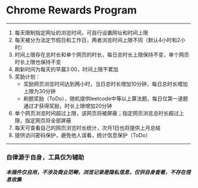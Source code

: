 # Chrome Rewards Program
---
1. 每天限制指定网址的浏览时间，可自行设置网址和时间上限
2. 每天被分为法定节假日和工作日，两者浏览时间上限不同（默认4小时和2小时）
3. 时间上限存在总时长和单个网页的时长，每日总时长上限保持不变，单个网页时长上限也保持不变
4. 刷新时间为每天的早晨3:00，时间上限不累加
5. 奖励计划：
    - 奖励网页浏览时间达到两小时，当日总时长增加10分钟，每日总时长增加上限为30分钟
    - 刷题奖励（ToDo），随机提供leetcode中等以上算法题，每日仅第一道题通过才获得奖励，时长上限增加20分钟
6. 单个网页浏览时间超过上限，该网页将被屏蔽；指定网页浏览总时长超过上限，指定网页将全部屏蔽
7. 每天可查看自己的网页浏览时长统计，次月1日也将提供上月总结
8. 提供访问密码保护，避免他人误看，统计信息保护（ToDo）
---
### 自律源于自身，工具仅为辅助
##### 本插件仅自用，不涉及商业范畴，浏览记录是隐私信息，仅供自身查看，不存在信息收集